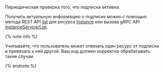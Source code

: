 Периодическая проверка того, что подписка активна.

Получить актуальную информацию о подписке можно с помощью метода REST API [list](../../marketplace/license-manager/api-ref/Instance/list.md) для ресурса [Instance](../../marketplace/license-manager/api-ref/Instance/index.md) или вызова gRPC API [InstanceService/List](../../marketplace/license-manager/api-ref/grpc/Instance/list.md).

{% note info %}

Учитывайте, что пользователь может отвязать один ресурс от подписки и привязать к ней другой. Ваш код должен корректно обрабатывать такие случаи.

{% endnote %}